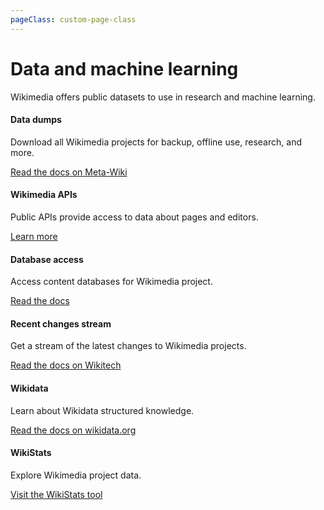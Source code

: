 ```yaml
---
pageClass: custom-page-class
---
```


# Data and machine learning

Wikimedia offers public datasets to use in research and machine learning.

<div class="contentsection">

<div class="contentbox">
<h4>Data dumps</h4>
<div>
<p>Download all Wikimedia projects for backup, offline use, research, and more.</p>
<p><a href="https://meta.wikimedia.org/wiki/Data_dumps" target="_blank" rel="noopener noreferrer">Read the docs on Meta-Wiki</a></p>
</div></div>

<div class="contentbox">
<h4>Wikimedia APIs</h4>
<div>
<p>Public APIs provide access to data about pages and editors.</p>
<p><a href="/api/data">Learn more</a></p>
</div></div>

<div class="contentbox">
<h4>Database access</h4>
<div>
<p>Access content databases for Wikimedia project.</p>
<p><a href="https://public.paws.wmcloud.org/User:SRodlund_(WMF)/%2A2021%20UPDATED%2A%20Replica%20Helper%20%26%20Database%20connections%20with%20PAWS.ipynb" target="_blank" rel="noopener noreferrer">Read the docs</a></p>
</div></div>

<div class="contentbox">
<h4>Recent changes stream</h4>
<div>
<p>Get a stream of the latest changes to Wikimedia projects.</p>
<p><a href="https://wikitech.wikimedia.org/wiki/Event_Platform/EventStreams" target="_blank" rel="noopener noreferrer">Read the docs on Wikitech</a></p>
</div></div>

<div class="contentbox">
<h4>Wikidata</h4>
<div>
<p>Learn about Wikidata structured knowledge.</p>
<p><a href="https://www.wikidata.org/wiki/Wikidata:Main_Page" target="_blank" rel="noopener noreferrer">Read the docs on wikidata.org</a></p>
</div></div>

<div class="contentbox">
<h4>WikiStats</h4>
<div>
<p>Explore Wikimedia project data.</p>
<p><a href="https://stats.wikimedia.org/#/all-projects" target="_blank" rel="noopener noreferrer">Visit the WikiStats tool</a></p>
</div></div>

</div>